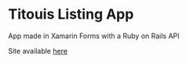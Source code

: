 # Titouis Listing App

App made in Xamarin Forms with a Ruby on Rails API

Site available [here](http://louis-charavner.fr:8887)
